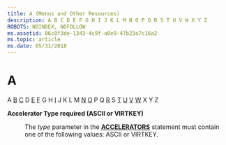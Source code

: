 ```yaml
---
title: A (Menus and Other Resources)
description: A B C D E F G H I J K L M N O P Q R S T U V W X Y Z
ROBOTS: NOINDEX, NOFOLLOW
ms.assetid: 06c8f3de-1343-4c9f-a0e9-47b23a7c16a2
ms.topic: article
ms.date: 05/31/2018
---
```


# A

A [B](b.md) [C](c.md) D [E](e.md) [F](f.md) G H [I](i.md) J K L M [N](n.md) [O](o.md) P Q [R](r.md) S [T](t.md) [U](u.md) [V](v.md) [W](w.md) X Y Z

<dl> <dt>

<span id="tools.a_1_gly"></span><span id="TOOLS.A_1_GLY"></span>**Accelerator Type required (ASCII or VIRTKEY)**
</dt> <dd>

The *type* parameter in the [**ACCELERATORS**](accelerators-resource.md) statement must contain one of the following values: ASCII or VIRTKEY.

</dd> </dl>

 

 





